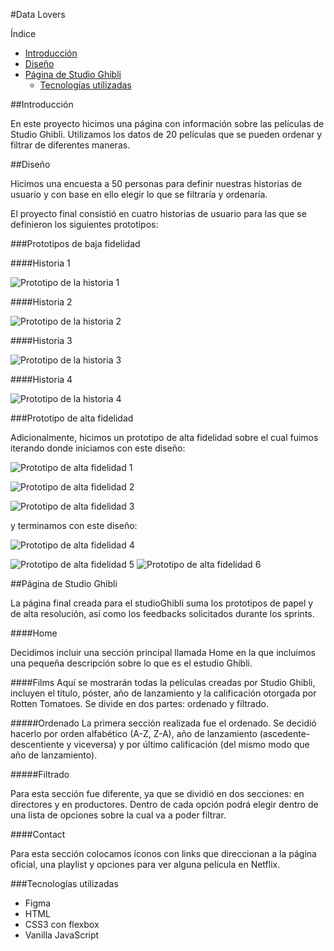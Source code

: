 #Data Lovers

Índice
- [Introducción](##Introducción)
- [Diseño](##Diseño)
- [Página de Studio Ghibli]()
  - [Tecnologías utilizadas]() 

##Introducción

En este proyecto hicimos una página con información sobre las películas de Studio Ghibli. Utilizamos los datos de 20 películas que se pueden ordenar y filtrar de diferentes maneras. 

##Diseño

Hicimos una encuesta a 50 personas para definir nuestras historias de usuario y con base en ello elegir lo que se filtraría y ordenaría.

El proyecto final consistió en cuatro historias de usuario para las que se definieron los siguientes prototipos:

###Prototipos de baja fidelidad

####Historia 1

![Prototipo de la historia 1](prototypes/de-baja-fidelidad/historia-1/WhatsApp_Image_2021-08-02_at_10.02.53_AM.jpeg)

####Historia 2

![Prototipo de la historia 2](prototypes/de-baja-fidelidad/historia-2/WhatsApp_Image_2021-08-02_at_10.02.52_AM.jpeg)

####Historia 3

![Prototipo de la historia 3](prototypes/de-baja-fidelidad/historia-3/WhatsApp_Image_2021-08-02_at_10.02.52_AM_(1).jpeg)

####Historia 4

![Prototipo de la historia 4](prototypes/de-baja-fidelidad/historia-4/WhatsApp_Image_2021-08-02_at_10.02.52_AM_(3).jpeg)

###Prototipo de alta fidelidad

Adicionalmente, hicimos un prototipo de alta fidelidad sobre el cual fuimos iterando donde iniciamos con este diseño:

![Prototipo de alta fidelidad 1](prototypes/de-alta-fidelidad/inicial/Captura_de_pantalla_2021-07-15_170003.jpeg)

![Prototipo de alta fidelidad 2](prototypes/de-alta-fidelidad/inicial/Captura_de_pantalla_2021-07-15_170041.jpeg)

![Prototipo de alta fidelidad 3](prototypes/de-alta-fidelidad/inicial/Captura_de_pantalla_2021-07-15_170119.jpeg)

y terminamos con este diseño:

![Prototipo de alta fidelidad 4](prototypes/de-alta-fidelidad/final/Captura%20de%20Pantalla%202021-08-02%20a%20la(s)%2010.03.03.png)

![Prototipo de alta fidelidad 5](prototypes/de-alta-fidelidad/final/Captura%20de%20Pantalla%202021-08-02%20a%20la(s)%2010.03.16.png)
![Prototipo de alta fidelidad 6](prototypes/de-alta-fidelidad/final/Captura%20de%20Pantalla%202021-08-02%20a%20la(s)%2010.03.29.png)

##Página de Studio Ghibli

La página final creada para el studioGhibli suma los prototipos de papel y de alta resolución, así como los feedbacks solicitados durante los sprints.

####Home

Decidimos incluir una sección principal llamada Home en la que incluimos una pequeña descripción sobre lo que es el estudio Ghibli.

####Films
Aquí se mostrarán todas la películas creadas por Studio Ghibli, incluyen el título, póster, año de lanzamiento y la calificación otorgada por Rotten Tomatoes. Se divide en dos partes: ordenado y filtrado.

#####Ordenado
La primera sección realizada fue el ordenado. Se decidió hacerlo por orden alfabético (A-Z, Z-A), año de lanzamiento (ascedente-descentiente y viceversa) y por último calificación (del mismo modo que año de lanzamiento). 

#####Filtrado

Para esta sección fue diferente, ya que se dividió en dos secciones: en directores y en productores. Dentro de cada opción podrá elegir dentro de una lista de opciones sobre la cual va a poder filtrar. 

####Contact

Para esta sección colocamos íconos con links que direccionan a la página oficial, una playlist y opciones para ver alguna película en Netflix.


###Tecnologías utilizadas

- Figma
- HTML
- CSS3 con flexbox
- Vanilla JavaScript